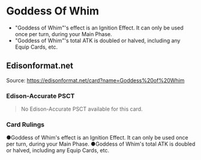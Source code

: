 # Goddess Of Whim

*   "Goddess of Whim"'s effect is an Ignition Effect. It can only be used once per turn, during your Main Phase.
*   "Goddess of Whim"'s total ATK is doubled or halved, including any Equip Cards, etc.

## Edisonformat.net

Source: https://edisonformat.net/card?name=Goddess%20of%20Whim

### Edison-Accurate PSCT

> No Edison-Accurate PSCT available for this card.

### Card Rulings

●Goddess of Whim's effect is an Ignition Effect. It can only be used once per turn, during your Main Phase.
●Goddess of Whim's total ATK is doubled or halved, including any Equip Cards, etc.
            